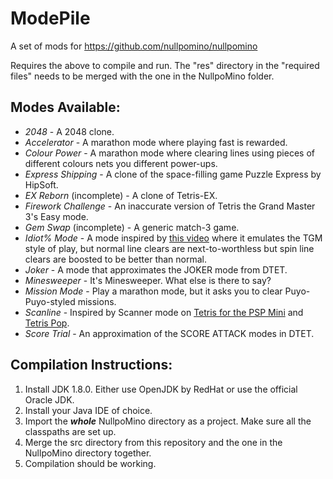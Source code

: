 # ModePile
A set of mods for https://github.com/nullpomino/nullpomino

Requires the above to compile and run. The "res" directory in the "required files" needs to be merged with the one in the NullpoMino folder.

## Modes Available:

* _2048_ - A 2048 clone.
* _Accelerator_ - A marathon mode where playing fast is rewarded.
* _Colour Power_ - A marathon mode where clearing lines using pieces of different colours nets you different power-ups.
* _Express Shipping_ - A clone of the space-filling game Puzzle Express by HipSoft.
* _EX Reborn_ (incomplete) - A clone of Tetris-EX.
* _Firework Challenge_ - An inaccurate version of Tetris the Grand Master 3's Easy mode.
* _Gem Swap_ (incomplete) - A generic match-3 game.
* _Idiot% Mode_ - A mode inspired by [this video](https://www.youtube.com/watch?v=omaDz_w4cgg) where it emulates the TGM style of play, but normal line clears are next-to-worthless but spin line clears are boosted to be better than normal.
* _Joker_ - A mode that approximates the JOKER mode from DTET.
* _Minesweeper_ - It's Minesweeper. What else is there to say?
* _Mission Mode_ - Play a marathon mode, but it asks you to clear Puyo-Puyo-styled missions.
* _Scanline_ - Inspired by Scanner mode on [Tetris for the PSP Mini](https://harddrop.com/wiki/Tetris_(PSP_Mini)) and [Tetris Pop](https://harddrop.com/wiki/Tetris_Pop).
* _Score Trial_ - An approximation of the SCORE ATTACK modes in DTET.

## Compilation Instructions:

1. Install JDK 1.8.0. Either use OpenJDK by RedHat or use the official Oracle JDK.
2. Install your Java IDE of choice.
3. Import the ***whole*** NullpoMino directory as a project. Make sure all the classpaths are set up.
4. Merge the src directory from this repository and the one in the NullpoMino directory together.
5. Compilation should be working.
